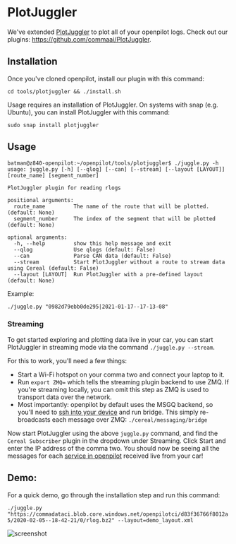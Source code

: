 # PlotJuggler

We've extended [PlotJuggler](https://github.com/facontidavide/PlotJuggler) to plot all of your openpilot logs. Check out our plugins: https://github.com/commaai/PlotJuggler.

## Installation

Once you've cloned openpilot, install our plugin with this command:

`cd tools/plotjuggler && ./install.sh`

Usage requires an installation of PlotJuggler. On systems with snap (e.g. Ubuntu), you can install PlotJuggler with this command:

 `sudo snap install plotjuggler`

## Usage

```
batman@z840-openpilot:~/openpilot/tools/plotjuggler$ ./juggle.py -h
usage: juggle.py [-h] [--qlog] [--can] [--stream] [--layout [LAYOUT]] [route_name] [segment_number]

PlotJuggler plugin for reading rlogs

positional arguments:
  route_name         The name of the route that will be plotted. (default: None)
  segment_number     The index of the segment that will be plotted (default: None)

optional arguments:
  -h, --help         show this help message and exit
  --qlog             Use qlogs (default: False)
  --can              Parse CAN data (default: False)
  --stream           Start PlotJuggler without a route to stream data using Cereal (default: False)
  --layout [LAYOUT]  Run PlotJuggler with a pre-defined layout (default: None)
```

Example:

`./juggle.py "0982d79ebb0de295|2021-01-17--17-13-08"`

### Streaming

To get started exploring and plotting data live in your car, you can start PlotJuggler in streaming mode via the command `./juggle.py --stream`.

For this to work, you'll need a few things:
- Start a Wi-Fi hotspot on your comma two and connect your laptop to it.
- Run `export ZMQ=` which tells the streaming plugin backend to use ZMQ. If you're streaming locally, you can omit this step as ZMQ is used to transport data over the network.
- Most importantly: openpilot by default uses the MSGQ backend, so you'll need to [ssh into your device](https://github.com/commaai/openpilot/wiki/SSH) and run bridge. This simply re-broadcasts each message over ZMQ: `./cereal/messaging/bridge`

Now start PlotJuggler using the above `juggle.py` command, and find the `Cereal Subscriber` plugin in the dropdown under Streaming. Click Start and enter the IP address of the comma two. You should now be seeing all the messages for each [service in openpilot](https://github.com/commaai/cereal/blob/master/services.py) received live from your car!

## Demo:

For a quick demo, go through the installation step and run this command:

`./juggle.py "https://commadataci.blob.core.windows.net/openpilotci/d83f36766f8012a5/2020-02-05--18-42-21/0/rlog.bz2" --layout=demo_layout.xml`


![screenshot](https://i.imgur.com/cizHCH3.png)
